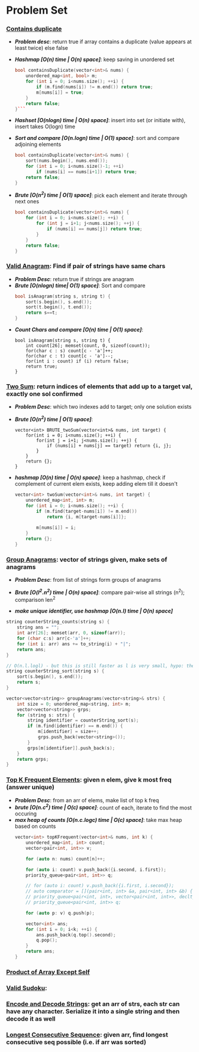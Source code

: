 # Problem Set

### [Contains duplicate](https://leetcode.com/problems/contains-duplicate/)
  - ***Problem desc***: return true if array contains a duplicate (value appears at least twice) else false
  
  - ***Hashmap [O(n) time | O(n) space]***: keep saving in unordered set
      ```cpp
      bool containsDuplicate(vector<int>& nums) {
          unordered_map<int, bool> m;
          for (int i = 0; i<nums.size(); ++i) {
              if (m.find(nums[i]) != m.end()) return true;
              m[nums[i]] = true;
          }
          return false;
      }```
  - ***Hashset [O(nlogn) time | O(n) space]***: insert into set (or initiate with), insert takes O(logn) time
  - ***Sort and compare [O(n.logn) time | O(1) space]***: sort and compare adjoining elements
      ```cpp
      bool containsDuplicate(vector<int>& nums) {
          sort(nums.begin(), nums.end());
          for (int i = 0; i<nums.size()-1; ++i) 
              if (nums[i] == nums[i+1]) return true;
          return false;
      }
      ```
  - ***Brute [O(n<sup>2</sup>) time | O(1) space]***: pick each element and iterate through next ones
      ```cpp
      bool containsDuplicate(vector<int>& nums) {
          for (int i = 0; i<nums.size(); ++i) {
              for (int j = i+1; j<nums.size(); ++j) {
                  if (nums[i] == nums[j]) return true;
              }
          }
          return false;
      }
      ```
</details>

### [**Valid Anagram**](https://leetcode.com/problems/valid-anagram/): Find if pair of strings have same chars
  - ***Problem Desc***: return true if strings are anagram
  - ***Brute [O(nlogn) time| O(1) space]***: Sort and compare
    ```cpp
    bool isAnagram(string s, string t) {
        sort(s.begin(), s.end());
        sort(t.begin(), t.end());
        return s==t;
    }
    ```
  - ***Count Chars and compare [O(n) time | O(1) space]***:
    ```cppp
    bool isAnagram(string s, string t) {
        int count[26]; memset(count, 0, sizeof(count));
        for(char c : s) count[c - 'a']++;
        for(char c : t) count[c - 'a']--;
        for(int i : count) if (i) return false;
        return true;
    }
    ```

### **[Two Sum](https://leetcode.com/problems/two-sum/)**: return indices of elements that add up to a target val, exactly one sol confirmed
  - ***Problem Desc***: which two indexes add to target; only one solution exists
  - ***Brute [O(n<sup>2</sup>) time | O(1) space]***:
    ```cppp
    vector<int> BRUTE_twoSum(vector<int>& nums, int target) {
        for(int i = 0; i<nums.size(); ++i) {
            for(int j = i+1; j<nums.size(); ++j) {
                if (nums[i] + nums[j] == target) return {i, j};
            }
        }
        return {};
    }
    ```

  - ***hashmap [O(n) time | O(n) space]***: keep a hashmap, check if complement of current elem exists, keep adding elem till it doesn't
    ```cpp
    vector<int> twoSum(vector<int>& nums, int target) {
        unordered_map<int, int> m;
        for (int i = 0; i<nums.size(); ++i) {
            if (m.find(target-nums[i]) != m.end()) 
                return {i, m[target-nums[i]]};
            
            m[nums[i]] = i;
        }
        return {};
    }
    ```
    
### [**Group Anagrams**](https://leetcode.com/problems/group-anagrams/): vector of strings given, make sets of anagrams
  - ***Problem Desc***: from list of strings form groups of anagrams

  - ***Brute [O(l<sup>2</sup>.n<sup>2</sup>) time | O(n) space]***: compare pair-wise all strings (n<sup>2</sup>); comparison len<sup>2</sup>

  - ***make unique identifier, use hashmap [O(n.l) time | O(n) space]***
  ```cpp
  string counterString_counts(string s) {
      string ans = "";
      int arr[26]; memset(arr, 0, sizeof(arr));
      for (char c:s) arr[c-'a']++;
      for (int i: arr) ans += to_string(i) + "|";
      return ans;
  }

  // O(n.l.logl) - but this is still faster as l is very small, hypo: the string comparison in this works faster
  string counterString_sort(string s) {
      sort(s.begin(), s.end());
      return s;
  }
  
  vector<vector<string>> groupAnagrams(vector<string>& strs) {
      int size = 0; unordered_map<string, int> m;
      vector<vector<string>> grps;
      for (string s: strs) {
          string identifier = counterString_sort(s);
          if (m.find(identifier) == m.end()) {
              m[identifier] = size++;
              grps.push_back(vector<string>());
          }
          grps[m[identifier]].push_back(s);
      }
      return grps;
  }
  ```
### **[Top K Frequent Elements](https://leetcode.com/problems/top-k-frequent-elements/)**: given n elem, give k most freq (answer unique)
  - ***Problem Desc***: from an arr of elems, make list of top k freq
  - ***brute [O(n.c<sup>2</sup>) time | O(c) space]***: count of each, iterate to find the most occuring
  - ***max heap of counts [O(n.c.logc) time | O(c) space]***: take max heap based on counts
    ```cpp
    vector<int> topKFrequent(vector<int>& nums, int k) {
        unordered_map<int, int> count;
        vector<pair<int, int>> v;

        for (auto n: nums) count[n]++;

        for (auto i: count) v.push_back({i.second, i.first});
        priority_queue<pair<int, int>> q;

        // for (auto i: count) v.push_back({i.first, i.second});
        // auto comparator = [](pair<int, int> &a, pair<int, int> &b) {return a.second < b.second;};
        // priority_queue<pair<int, int>, vector<pair<int, int>>, decltype(comparator)> q(comparator);
        // priority_queue<pair<int, int>> q;

        for (auto p: v) q.push(p);

        vector<int> ans;
        for (int i = 0; i<k; ++i) {
            ans.push_back(q.top().second);
            q.pop();
        }
        return ans;
    }
    ```

### [**Product of Array Except Self**](https://leetcode.com/problems/product-of-array-except-self/)

### **[Valid Sudoku](https://leetcode.com/problems/valid-sudoku/)**:

### **[Encode and Decode Strings](https://leetcode.com/problems/encode-and-decode-strings/)**: get an arr of strs, each str can have any character. Serialize it into a single string and then decode it as well

### **[Longest Consecutive Sequence](https://leetcode.com/problems/longest-consecutive-sequence/):** given arr, find longest consecutive seq possible (i.e. if arr was sorted)
